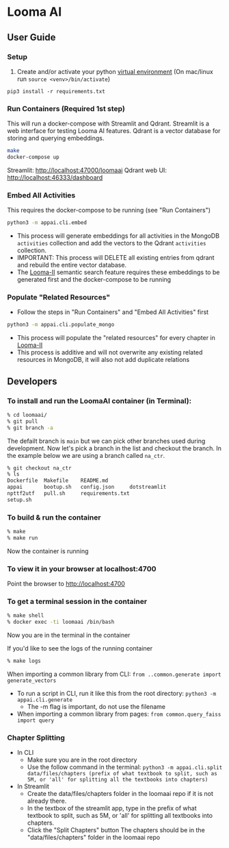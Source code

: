 # Looma AI

## User Guide

### Setup
1. Create and/or activate your python [virtual environment](https://docs.python.org/3/library/venv.html)
   (On mac/linux run `source <venv>/bin/activate`)

```
pip3 install -r requirements.txt
```

### Run Containers (Required 1st step)
This will run a docker-compose with Streamlit and Qdrant. Streamlit is a web interface for testing Looma AI features. Qdrant is a vector database for storing and querying embeddings.
```bash
make
docker-compose up
```

Streamlit: [http://localhost:47000/loomaai](http://localhost:47000/loomaai)
Qdrant web UI: [http://localhost:46333/dashboard](http://localhost:46333/dashboard)

### Embed All Activities
This requires the docker-compose to be running (see "Run Containers")
```bash
python3 -m appai.cli.embed 
```
* This process will generate embeddings for all activities in the MongoDB `activities` collection and add the vectors to the Qdrant `activities` collection.
* IMPORTANT: This process will DELETE all existing entries from qdrant and rebuild the entire vector database.
* The [Looma-II](https://github.com/looma/Looma-II) semantic search feature requires these embeddings to be generated first and the docker-compose to be running

### Populate "Related Resources"
* Follow the steps in "Run Containers" and "Embed All Activities" first

```bash
python3 -m appai.cli.populate_mongo
```
* This process will populate the "related resources" for every chapter in [Looma-II](https://github.com/looma/Looma-II)
* This process is additive and will not overwrite any existing related resources in MongoDB, it will also not add duplicate relations


## Developers

### To install and run the LoomaAI container (in Terminal):

```bash
% cd loomaai/
% git pull
% git branch -a
```
The defailt branch is `main` but we can pick other branches used during development. 
Now let's pick a branch in the list and checkout the branch. In the example below we are
using a branch called `na_ctr`. 

```bash
% git checkout na_ctr
% ls
Dockerfile  Makefile    README.md
appai       bootup.sh   config.json     dotstreamlit
npttf2utf   pull.sh     requirements.txt
setup.sh

```

### To build & run the container
```bash
% make
% make run
```
Now the container is running

### To view it in your browser at localhost:4700

Point the browser to [http://localhost:4700](http://localhost:4700)

### To get a terminal session in the container
```bash
% make shell
% docker exec -ti loomaai /bin/bash
```
Now you are in the terminal in the container

If you'd like to see the logs of the running container 
```bash
% make logs
```

When importing a common library from CLI: `from ..common.generate import generate_vectors`
* To run a script in CLI, run it like this from the root directory: `python3 -m appai.cli.generate`
  * The -m flag is important, do not use the filename
* When importing a common library from pages: `from common.query_faiss import query`

### Chapter Splitting
* In CLI
  * Make sure you are in the root directory  
  * Use the follow command in the terminal: 
    `python3 -m appai.cli.split data/files/chapters (prefix of what textbook to split, such as 5M, or 'all' for splitting all the textbooks into chapters)`
* In Streamlit
  * Create the data/files/chapters folder in the loomaai repo if it is not already there.
  * In the textbox of the streamlit app, type in the prefix of what textbook to split, such as 5M, or 'all' for splitting all textbooks into chapters. 
  * Click the "Split Chapters" button
The chapters should be in the "data/files/chapters" folder in the loomaai repo